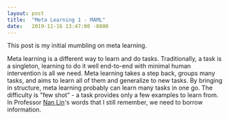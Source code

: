 ```yaml
---
layout: post
title:  "Meta Learning 1 - MAML"
date:   2019-11-16 13:47:00 -0800
---
```

This post is my initial mumbling on meta learning.


Meta learning is a different way to learn and do tasks. Traditionally, a task is a singleton, learning to do it well end-to-end with minimal human intervention is all we need. Meta learning takes a step back, groups many tasks, and aims to learn all of them and generalize to new tasks. By bringing in structure, meta learning probably can learn many tasks in one go. The difficulty is "few shot" - a task provides only a few examples to learn from. In Professor [Nan Lin][Professor Nan Lin's Page]'s words that I still remember, we need to borrow information.


[Professor Nan Lin's Page]: https://pages.wustl.edu/nlin
